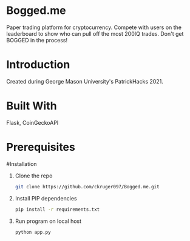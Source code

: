 # Bogged.me
Paper trading platform for cryptocurrency.
Compete with users on the leaderboard to show who can pull off the most 200IQ trades.
Don't get BOGGED in the process!

# Introduction
Created during George Mason University's PatrickHacks 2021.

# Built With
Flask, CoinGeckoAPI

# Prerequisites

#Installation
1. Clone the repo
   ```sh
   git clone https://github.com/ckruger097/Bogged.me.git
   ```
2. Install PIP dependencies
   ```sh
   pip install -r requirements.txt
   ```
3. Run program on local host
   ```sh
   python app.py
   ```
